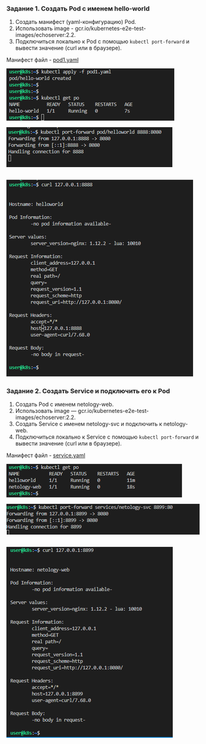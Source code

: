 

### Задание 1. Создать Pod с именем hello-world

1. Создать манифест (yaml-конфигурацию) Pod.
2. Использовать image - gcr.io/kubernetes-e2e-test-images/echoserver:2.2.
3. Подключиться локально к Pod с помощью `kubectl port-forward` и вывести значение (curl или в браузере).

Манифест файл - [pod1.yaml](./kub-homework-1-2/pod1.yaml)

![image](https://github.com/AllexxB/netology-homework/blob/7faf746a63ddf85b001b31284711482192e93644/pic/kuber2-1.png)

![image](https://github.com/AllexxB/netology-homework/blob/7faf746a63ddf85b001b31284711482192e93644/pic/kuber2-2.png)

![image](https://github.com/AllexxB/netology-homework/blob/7faf746a63ddf85b001b31284711482192e93644/pic/kuber2-3.png)
------

### Задание 2. Создать Service и подключить его к Pod

1. Создать Pod с именем netology-web.
2. Использовать image — gcr.io/kubernetes-e2e-test-images/echoserver:2.2.
3. Создать Service с именем netology-svc и подключить к netology-web.
4. Подключиться локально к Service с помощью `kubectl port-forward` и вывести значение (curl или в браузере).


Манифест файл - [service.yaml](./kub-homework-1-2/service.yaml)

![image](https://github.com/AllexxB/netology-homework/blob/7faf746a63ddf85b001b31284711482192e93644/pic/kuber2-4.png)

![image](https://github.com/AllexxB/netology-homework/blob/7faf746a63ddf85b001b31284711482192e93644/pic/kuber2-5.png)

![image](https://github.com/AllexxB/netology-homework/blob/7faf746a63ddf85b001b31284711482192e93644/pic/kuber2-6.png)
------

